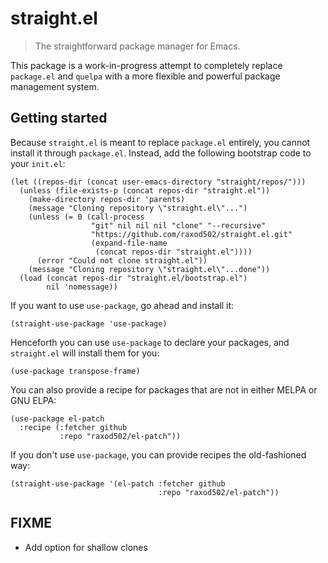 # straight.el

> The straightforward package manager for Emacs.

This package is a work-in-progress attempt to completely replace
`package.el` and `quelpa` with a more flexible and powerful package
management system.

## Getting started

Because `straight.el` is meant to replace `package.el` entirely, you
cannot install it through `package.el`. Instead, add the following
bootstrap code to your `init.el`:

    (let ((repos-dir (concat user-emacs-directory "straight/repos/")))
      (unless (file-exists-p (concat repos-dir "straight.el"))
        (make-directory repos-dir 'parents)
        (message "Cloning repository \"straight.el\"...")
        (unless (= 0 (call-process
                      "git" nil nil nil "clone" "--recursive"
                      "https://github.com/raxod502/straight.el.git"
                      (expand-file-name
                       (concat repos-dir "straight.el"))))
          (error "Could not clone straight.el"))
        (message "Cloning repository \"straight.el\"...done"))
      (load (concat repos-dir "straight.el/bootstrap.el")
            nil 'nomessage))

If you want to use `use-package`, go ahead and install it:

    (straight-use-package 'use-package)

Henceforth you can use `use-package` to declare your packages, and
`straight.el` will install them for you:

    (use-package transpose-frame)

You can also provide a recipe for packages that are not in either
MELPA or GNU ELPA:

    (use-package el-patch
      :recipe (:fetcher github
               :repo "raxod502/el-patch"))

If you don't use `use-package`, you can provide recipes the
old-fashioned way:

    (straight-use-package '(el-patch :fetcher github
                                     :repo "raxod502/el-patch"))

## FIXME

* Add option for shallow clones
